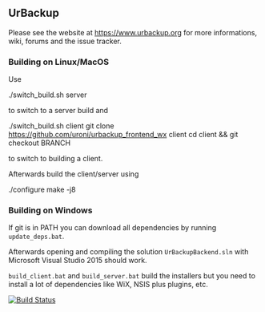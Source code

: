 ## UrBackup

Please see the website at https://www.urbackup.org for more informations, wiki, forums and the issue tracker.

### Building on Linux/MacOS

Use

  ./switch_build.sh server

to switch to a server build and

  ./switch_build.sh client
  git clone https://github.com/uroni/urbackup_frontend_wx client
  cd client && git checkout BRANCH
  
to switch to building a client.

Afterwards build the client/server using

  ./configure
  make -j8

### Building on Windows

If git is in PATH you can download all dependencies by running `update_deps.bat`.

Afterwards opening and compiling the solution `UrBackupBackend.sln` with
Microsoft Visual Studio 2015 should work.

`build_client.bat` and `build_server.bat` build the installers but you need
to install a lot of dependencies like WiX, NSIS plus plugins, etc.

[![Build Status](https://travis-ci.org/uroni/urbackup_backend.svg?branch=dev)](https://travis-ci.org/uroni/urbackup_backend)